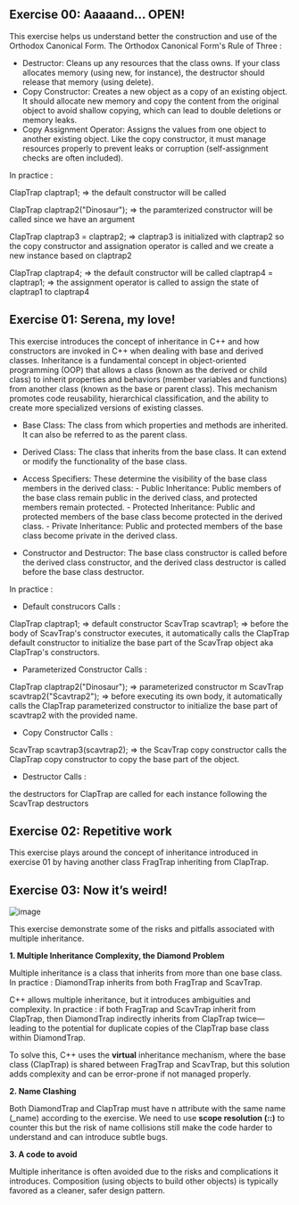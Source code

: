 ## Exercise 00: Aaaaand... OPEN!

This exercise helps us understand better the construction and use of the Orthodox Canonical Form. 
The Orthodox Canonical Form's Rule of Three :
- Destructor: Cleans up any resources that the class owns. If your class allocates memory (using new, for instance), the destructor should release that memory (using delete).
- Copy Constructor: Creates a new object as a copy of an existing object. It should allocate new memory and copy the content from the original object to avoid shallow copying, which can lead to double deletions or memory leaks.
- Copy Assignment Operator: Assigns the values from one object to another existing object. Like the copy constructor, it must manage resources properly to prevent leaks or corruption (self-assignment checks are often included).

In practice : 

ClapTrap claptrap1; => the default constructor will be called

ClapTrap claptrap2("Dinosaur"); => the paramterized constructor will be called since we have an argument

ClapTrap claptrap3 = claptrap2; => claptrap3 is initialized with claptrap2 so the copy constructor and assignation operator is called and we create a new instance based on claptrap2

ClapTrap claptrap4; => the default constructor will be called
claptrap4 = claptrap1; => the assignment operator is called to assign the state of claptrap1 to claptrap4

## Exercise 01: Serena, my love!

This exercise introduces the concept of inheritance in C++ and how constructors are invoked in C++ when dealing with base and derived classes. Inheritance is a fundamental concept in object-oriented programming (OOP) that allows a class (known as the derived or child class) to inherit properties and behaviors (member variables and functions) from another class (known as the base or parent class). This mechanism promotes code reusability, hierarchical classification, and the ability to create more specialized versions of existing classes.

- Base Class: The class from which properties and methods are inherited. It can also be referred to as the parent class.

- Derived Class: The class that inherits from the base class. It can extend or modify the functionality of the base class.

- Access Specifiers: These determine the visibility of the base class members in the derived class:
        - Public Inheritance: Public members of the base class remain public in the derived class, and protected members remain protected.
        - Protected Inheritance: Public and protected members of the base class become protected in the derived class.
        - Private Inheritance: Public and protected members of the base class become private in the derived class.

- Constructor and Destructor: The base class constructor is called before the derived class constructor, and the derived class destructor is called before the base class destructor.

In practice : 

- Default construcors Calls : 

ClapTrap claptrap1; => default constructor
ScavTrap scavtrap1; => before the body of ScavTrap's constructor executes, it automatically calls the ClapTrap default constructor to initialize the base part of the ScavTrap object aka ClapTrap's constructors.

- Parameterized Constructor Calls :

ClapTrap claptrap2("Dinosaur"); => parameterized constructor m
ScavTrap scavtrap2("Scavtrap2"); => before executing its own body, it automatically calls the ClapTrap parameterized constructor to initialize the base part of scavtrap2 with the provided name.

- Copy Constructor Calls :

ScavTrap scavtrap3(scavtrap2); => the ScavTrap copy constructor calls the ClapTrap copy constructor to copy the base part of the object.

- Destructor Calls :

the destructors for ClapTrap are called for each instance following the ScavTrap destructors

## Exercise 02: Repetitive work

This exercise plays around the concept of inheritance introduced in exercise 01 by having another class FragTrap inheriting from ClapTrap.

## Exercise 03: Now it’s weird!

![image](https://github.com/user-attachments/assets/22c3c28b-1aab-4404-8d1c-8340372903b1)


This exercise demonstrate some of the risks and pitfalls associated with multiple inheritance. 

**1. Multiple Inheritance Complexity, the Diamond Problem**


Multiple inheritance is a class that inherits from more than one base class. 
In practice : DiamondTrap inherits from both FragTrap and ScavTrap.

C++ allows multiple inheritance, but it introduces ambiguities and complexity. 
In practice : if both FragTrap and ScavTrap inherit from ClapTrap, then DiamondTrap indirectly inherits from ClapTrap twice—leading to the potential for duplicate copies of the ClapTrap base class within DiamondTrap.

To solve this, C++ uses the **virtual** inheritance mechanism, where the base class (ClapTrap) is shared between FragTrap and ScavTrap, but this solution adds complexity and can be error-prone if not managed properly.

**2. Name Clashing**

Both DiamondTrap and ClapTrap must have n attribute with the same name (_name) according to the exercise. 
We need to use **scope resolution (::)** to counter this but the risk of name collisions still make the code harder to understand and can introduce subtle bugs.

**3. A code to avoid**

Multiple inheritance is often avoided due to the risks and complications it introduces. Composition (using objects to build other objects) is typically favored as a cleaner, safer design pattern.











